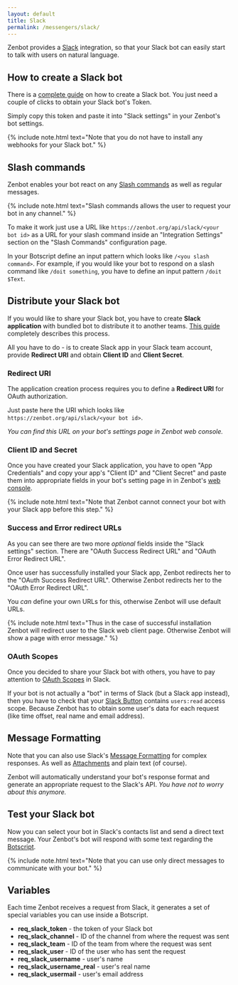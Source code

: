 ```yaml
---
layout: default
title: Slack
permalink: /messengers/slack/
---
```


Zenbot provides a [Slack]("https://slack.com/") integration, so that your Slack bot can easily start to talk with users on natural language.

## How to create a Slack bot
There is a [complete guide](https://api.slack.com/bot-users) on how to create a Slack bot.
You just need a couple of clicks to obtain your Slack bot\'s Token.

Simply copy this token and paste it into "Slack settings" in your Zenbot\'s bot settings.

{% include note.html text="Note that you do not have to install any webhooks for your Slack bot." %}

## Slash commands
Zenbot enables your bot react on any [Slash commands](https://api.slack.com/slash-commands) as well as regular messages.

{% include note.html text="Slash commands allows the user to request your bot in any channel." %}

To make it work just use a URL like `https://zenbot.org/api/slack/<your bot id>` as a URL for your slash command inside an "Integration Settings" section on the "Slash Commands" configuration page.

In your Botscript define an input pattern which looks like `/<you slash command>`.
For example, if you would like your bot to respond on a slash command like `/doit something`, you have to define an input pattern `/doit $Text`.

## Distribute your Slack bot
If you would like to share your Slack bot, you have to create **Slack application** with bundled bot to distribute it to another teams.
[This guide](https://api.slack.com/slack-apps) completely describes this process.

All you have to do - is to create Slack app in your Slack team account, provide **Redirect URI** and obtain **Client ID** and **Client Secret**.

### Redirect URI
The application creation process requires you to define a **Redirect URI** for OAuth authorization.

Just paste here the URI which looks like `https://zenbot.org/api/slack/<your bot id>`.

_You can find this URL on your bot\'s settings page in Zenbot web console._

### Client ID and Secret
Once you have created your Slack application, you have to open "App Credentials" and copy your app\'s "Client ID" and "Client Secret" and paste them into appropriate fields in your bot\'s setting page in in Zenbot\'s [web console](https://zenbot.org).

{% include note.html text="Note that Zenbot cannot connect your bot with your Slack app before this step." %}

### Success and Error redirect URLs
As you can see there are two more _optional_ fields inside the "Slack settings" section.
There are "OAuth Success Redirect URL" and "OAuth Error Redirect URL".

Once user has successfully installed your Slack app, Zenbot redirects her to the "OAuth Success Redirect URL".
Otherwise Zenbot redirects her to the "OAuth Error Redirect URL".

You _can_ define your own URLs for this, otherwise Zenbot will use default URLs.

{% include note.html text="Thus in the case of successful installation Zenbot will redirect user to the Slack web client page.
Otherwise Zenbot will show a page with error message." %}

### OAuth Scopes
Once you decided to share your Slack bot with others, you have to pay attention to [OAuth Scopes](https://api.slack.com/docs/oauth-scopes) in Slack.

If your bot is not actually a "bot" in terms of Slack (but a Slack app instead), then you have to check that your [Slack Button](https://api.slack.com/docs/slack-button) contains `users:read` access scope.
Because Zenbot has to obtain some user\'s data for each request (like time offset, real name and email address).

## Message Formatting
Note that you can also use Slack\'s [Message Formatting](https://api.slack.com/docs/message-formatting) for complex responses.
As well as [Attachments](https://api.slack.com/docs/message-attachments) and plain text (of course).

Zenbot will automatically understand your bot\'s response format and generate an appropriate request to the Slack\'s API.
_You have not to worry about this anymore._

## Test your Slack bot
Now you can select your bot in Slack\'s contacts list and send a direct text message.
Your Zenbot\'s bot will respond with some text regarding the [Botscript](/botscript/).

{% include note.html text="Note that you can use only direct messages to communicate with your bot." %}

## Variables
Each time Zenbot receives a request from Slack, it generates a set of special variables you can use inside a Botscript.

- **req_slack_token** - the token of your Slack bot
- **req_slack_channel** - ID of the channel from where the request was sent
- **req_slack_team** - ID of the team from where the request was sent
- **req_slack_user** - ID of the user who has sent the request
- **req_slack_username** - user\'s name
- **req_slack_username_real** - user\'s real name
- **req_slack_usermail** - user\'s email address
